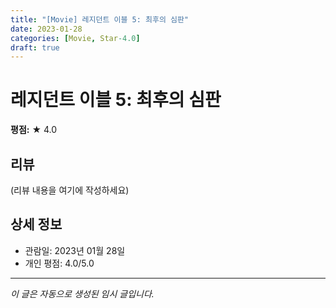 ```yaml
---
title: "[Movie] 레지던트 이블 5: 최후의 심판"
date: 2023-01-28
categories: [Movie, Star-4.0]
draft: true
---
```


# 레지던트 이블 5: 최후의 심판

**평점:** ★ 4.0

## 리뷰

(리뷰 내용을 여기에 작성하세요)

## 상세 정보

- 관람일: 2023년 01월 28일
- 개인 평점: 4.0/5.0

---

*이 글은 자동으로 생성된 임시 글입니다.*
